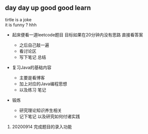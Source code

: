 ## day day up good good learn
tirtle is a joke  
it is funny ? hhh

- 起床便看一道leetcode题目 目标如果在20分钟内没有思路 直接看答案
    - 之后自己敲一遍
    - 看讨论区
    - 写下笔记 总结
- 复习Java的基础内容 
    - 主要是看博客
    - 加上对应的Java编程思想
    - 以及练习 笔记
    
- 锻炼
    - 研究理论知识养生相关
    - 记下笔记 以及研究如何付诸实践
    


1. 20200914 完成题目的录入功能